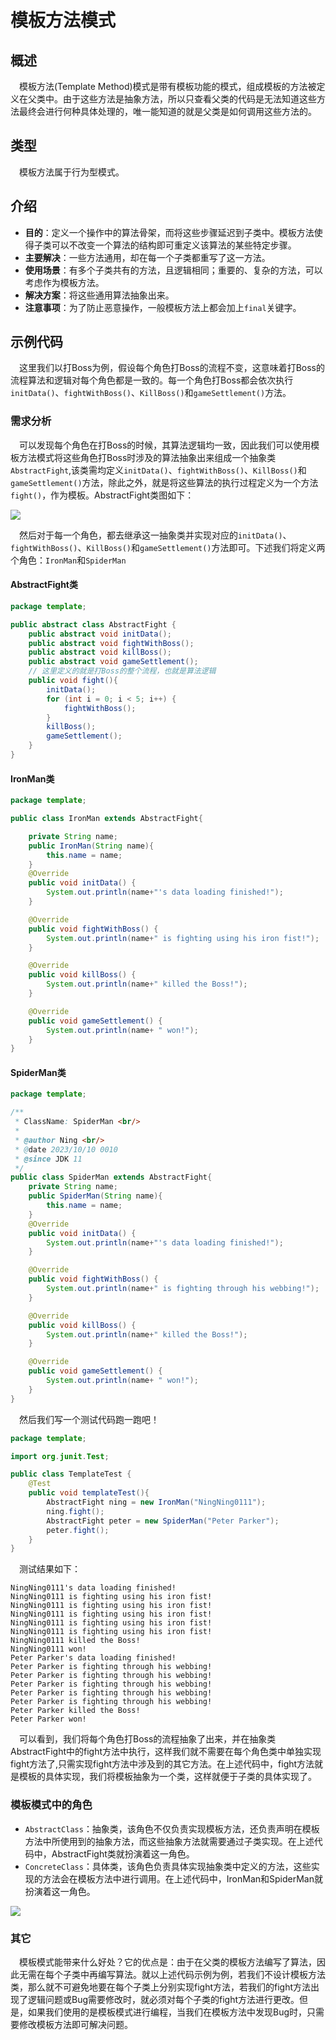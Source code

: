 # 模板方法模式

## 概述

&emsp;模板方法(Template Method)模式是带有模板功能的模式，组成模板的方法被定义在父类中。由于这些方法是抽象方法，所以只查看父类的代码是无法知道这些方法最终会进行何种具体处理的，唯一能知道的就是父类是如何调用这些方法的。

## 类型

&emsp;模板方法属于行为型模式。

## 介绍

- **目的**：定义一个操作中的算法骨架，而将这些步骤延迟到子类中。模板方法使得子类可以不改变一个算法的结构即可重定义该算法的某些特定步骤。
- **主要解决**：一些方法通用，却在每一个子类都重写了这一方法。
- **使用场景**：有多个子类共有的方法，且逻辑相同；重要的、复杂的方法，可以考虑作为模板方法。
- **解决方案**：将这些通用算法抽象出来。
- **注意事项**：为了防止恶意操作，一般模板方法上都会加上`final`关键字。

## 示例代码

&emsp;这里我们以打Boss为例，假设每个角色打Boss的流程不变，这意味着打Boss的流程算法和逻辑对每个角色都是一致的。每一个角色打Boss都会依次执行`initData()`、`fightWithBoss()`、`KillBoss()`和`gameSettlement()`方法。

### 需求分析

&emsp;可以发现每个角色在打Boss的时候，其算法逻辑均一致，因此我们可以使用模板方法模式将这些角色打Boss时涉及的算法抽象出来组成一个抽象类`AbstractFight`,该类需均定义`initData()`、`fightWithBoss()`、`KillBoss()`和`gameSettlement()`方法，除此之外，就是将这些算法的执行过程定义为一个方法`fight()`，作为模板。AbstractFight类图如下：

![](./imgs/1.png)

&emsp;然后对于每一个角色，都去继承这一抽象类并实现对应的`initData()`、`fightWithBoss()`、`KillBoss()`和`gameSettlement()`方法即可。下述我们将定义两个角色：`IronMan`和`SpiderMan`

#### AbstractFight类

```java
package template;

public abstract class AbstractFight {
    public abstract void initData();
    public abstract void fightWithBoss();
    public abstract void killBoss();
    public abstract void gameSettlement();
    // 这里定义的就是打Boss的整个流程，也就是算法逻辑
    public void fight(){
        initData();
        for (int i = 0; i < 5; i++) {
            fightWithBoss();
        }
        killBoss();
        gameSettlement();
    }
}
```

#### IronMan类

```java
package template;

public class IronMan extends AbstractFight{

    private String name;
    public IronMan(String name){
        this.name = name;
    }
    @Override
    public void initData() {
        System.out.println(name+"'s data loading finished!");
    }

    @Override
    public void fightWithBoss() {
        System.out.println(name+" is fighting using his iron fist!");
    }

    @Override
    public void killBoss() {
        System.out.println(name+" killed the Boss!");
    }

    @Override
    public void gameSettlement() {
        System.out.println(name+ " won!");
    }
}
```

#### SpiderMan类

```java
package template;

/**
 * ClassName: SpiderMan <br/>
 *
 * @author Ning <br/>
 * @date 2023/10/10 0010
 * @since JDK 11
 */
public class SpiderMan extends AbstractFight{
    private String name;
    public SpiderMan(String name){
        this.name = name;
    }
    @Override
    public void initData() {
        System.out.println(name+"'s data loading finished!");
    }

    @Override
    public void fightWithBoss() {
        System.out.println(name+" is fighting through his webbing!");
    }

    @Override
    public void killBoss() {
        System.out.println(name+" killed the Boss!");
    }

    @Override
    public void gameSettlement() {
        System.out.println(name+ " won!");
    }
}
```

&emsp;然后我们写一个测试代码跑一跑吧！

```java
package template;

import org.junit.Test;

public class TemplateTest {
    @Test
    public void templateTest(){
        AbstractFight ning = new IronMan("NingNing0111");
        ning.fight();
        AbstractFight peter = new SpiderMan("Peter Parker");
        peter.fight();
    }
}
```

&emsp;测试结果如下：

```text
NingNing0111's data loading finished!
NingNing0111 is fighting using his iron fist!
NingNing0111 is fighting using his iron fist!
NingNing0111 is fighting using his iron fist!
NingNing0111 is fighting using his iron fist!
NingNing0111 is fighting using his iron fist!
NingNing0111 killed the Boss!
NingNing0111 won!
Peter Parker's data loading finished!
Peter Parker is fighting through his webbing!
Peter Parker is fighting through his webbing!
Peter Parker is fighting through his webbing!
Peter Parker is fighting through his webbing!
Peter Parker is fighting through his webbing!
Peter Parker killed the Boss!
Peter Parker won!
```

&emsp;可以看到，我们将每个角色打Boss的流程抽象了出来，并在抽象类AbstractFight中的fight方法中执行，这样我们就不需要在每个角色类中单独实现fight方法了,只需实现fight方法中涉及到的其它方法。在上述代码中，fight方法就是模板的具体实现，我们将模板抽象为一个类，这样就便于子类的具体实现了。

### 模板模式中的角色

- `AbstractClass`：抽象类，该角色不仅负责实现模板方法，还负责声明在模板方法中所使用到的抽象方法，而这些抽象方法就需要通过子类实现。在上述代码中，AbstractFight类就扮演着这一角色。
- `ConcreteClass`：具体类，该角色负责具体实现抽象类中定义的方法，这些实现的方法会在模板方法中进行调用。在上述代码中，IronMan和SpiderMan就扮演着这一角色。

![](./imgs/2.png)

### 其它

&emsp;模板模式能带来什么好处？它的优点是：由于在父类的模板方法编写了算法，因此无需在每个子类中再编写算法。就以上述代码示例为例，若我们不设计模板方法类，那么就不可避免地要在每个子类上分别实现fight方法，若我们的fight方法出现了逻辑问题或Bug需要修改时，就必须对每个子类的fight方法进行更改。但是，如果我们使用的是模板模式进行编程，当我们在模板方法中发现Bug时，只需要修改模板方法即可解决问题。
